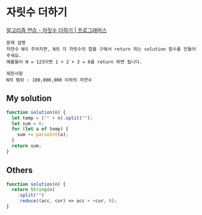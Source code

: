 # 자릿수 더하기

[알고리즘 연습 - 자릿수 더하기 | 프로그래머스](https://programmers.co.kr/learn/courses/30/lessons/12931?language=javascript)

```
문제 설명
자연수 N이 주어지면, N의 각 자릿수의 합을 구해서 return 하는 solution 함수를 만들어 주세요.
예를들어 N = 123이면 1 + 2 + 3 = 6을 return 하면 됩니다.

제한사항
N의 범위 : 100,000,000 이하의 자연수
```

## My solution

```javascript
function solution(n) {
  let temp = ("" + n).split("");
  let sum = 0;
  for (let a of temp) {
    sum += parseInt(a);
  }
  return sum;
}
```

## Others

```javascript
function solution(n) {
  return String(n)
    .split("")
    .reduce((acc, cur) => acc + +cur, 0);
}
```
